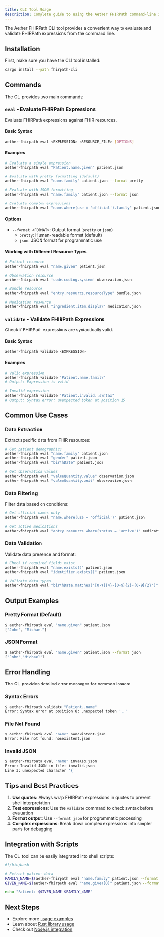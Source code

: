 ```yaml
---
title: CLI Tool Usage
description: Complete guide to using the Aether FHIRPath command-line interface
---
```


The Aether FHIRPath CLI tool provides a convenient way to evaluate and validate FHIRPath expressions from the command line.

## Installation

First, make sure you have the CLI tool installed:

```bash
cargo install --path fhirpath-cli
```

## Commands

The CLI provides two main commands:

### `eval` - Evaluate FHIRPath Expressions

Evaluate FHIRPath expressions against FHIR resources.

#### Basic Syntax

```bash
aether-fhirpath eval <EXPRESSION> <RESOURCE_FILE> [OPTIONS]
```

#### Examples

```bash
# Evaluate a simple expression
aether-fhirpath eval "Patient.name.given" patient.json

# Evaluate with pretty formatting (default)
aether-fhirpath eval "name.family" patient.json --format pretty

# Evaluate with JSON formatting
aether-fhirpath eval "name.family" patient.json --format json

# Evaluate complex expressions
aether-fhirpath eval "name.where(use = 'official').family" patient.json
```

#### Options

- `--format <FORMAT>`: Output format (`pretty` or `json`)
  - `pretty`: Human-readable format (default)
  - `json`: JSON format for programmatic use

#### Working with Different Resource Types

```bash
# Patient resource
aether-fhirpath eval "name.given" patient.json

# Observation resource
aether-fhirpath eval "code.coding.system" observation.json

# Bundle resource
aether-fhirpath eval "entry.resource.resourceType" bundle.json

# Medication resource
aether-fhirpath eval "ingredient.item.display" medication.json
```

### `validate` - Validate FHIRPath Expressions

Check if FHIRPath expressions are syntactically valid.

#### Basic Syntax

```bash
aether-fhirpath validate <EXPRESSION>
```

#### Examples

```bash
# Valid expression
aether-fhirpath validate "Patient.name.family"
# Output: Expression is valid

# Invalid expression
aether-fhirpath validate "Patient.invalid..syntax"
# Output: Syntax error: unexpected token at position 15
```

## Common Use Cases

### Data Extraction

Extract specific data from FHIR resources:

```bash
# Get patient demographics
aether-fhirpath eval "name.family" patient.json
aether-fhirpath eval "gender" patient.json
aether-fhirpath eval "birthDate" patient.json

# Get observation values
aether-fhirpath eval "valueQuantity.value" observation.json
aether-fhirpath eval "valueQuantity.unit" observation.json
```

### Data Filtering

Filter data based on conditions:

```bash
# Get official names only
aether-fhirpath eval "name.where(use = 'official')" patient.json

# Get active medications
aether-fhirpath eval "entry.resource.where(status = 'active')" medication-statement.json
```

### Data Validation

Validate data presence and format:

```bash
# Check if required fields exist
aether-fhirpath eval "name.exists()" patient.json
aether-fhirpath eval "identifier.exists()" patient.json

# Validate data types
aether-fhirpath eval "birthDate.matches('[0-9]{4}-[0-9]{2}-[0-9]{2}')" patient.json
```

## Output Examples

### Pretty Format (Default)

```bash
$ aether-fhirpath eval "name.given" patient.json
["John", "Michael"]
```

### JSON Format

```bash
$ aether-fhirpath eval "name.given" patient.json --format json
["John","Michael"]
```

## Error Handling

The CLI provides detailed error messages for common issues:

### Syntax Errors

```bash
$ aether-fhirpath validate "Patient..name"
Error: Syntax error at position 8: unexpected token '..'
```

### File Not Found

```bash
$ aether-fhirpath eval "name" nonexistent.json
Error: File not found: nonexistent.json
```

### Invalid JSON

```bash
$ aether-fhirpath eval "name" invalid.json
Error: Invalid JSON in file: invalid.json
Line 3: unexpected character '{'
```

## Tips and Best Practices

1. **Use quotes**: Always wrap FHIRPath expressions in quotes to prevent shell interpretation
2. **Test expressions**: Use the `validate` command to check syntax before evaluation
3. **Format output**: Use `--format json` for programmatic processing
4. **Complex expressions**: Break down complex expressions into simpler parts for debugging

## Integration with Scripts

The CLI tool can be easily integrated into shell scripts:

```bash
#!/bin/bash

# Extract patient data
FAMILY_NAME=$(aether-fhirpath eval "name.family" patient.json --format json | jq -r '.[0]')
GIVEN_NAME=$(aether-fhirpath eval "name.given[0]" patient.json --format json | jq -r '.')

echo "Patient: $GIVEN_NAME $FAMILY_NAME"
```

## Next Steps

- Explore more [usage examples](/examples/usage-examples/)
- Learn about [Rust library usage](/usage/rust/)
- Check out [Node.js integration](/usage/nodejs/)
